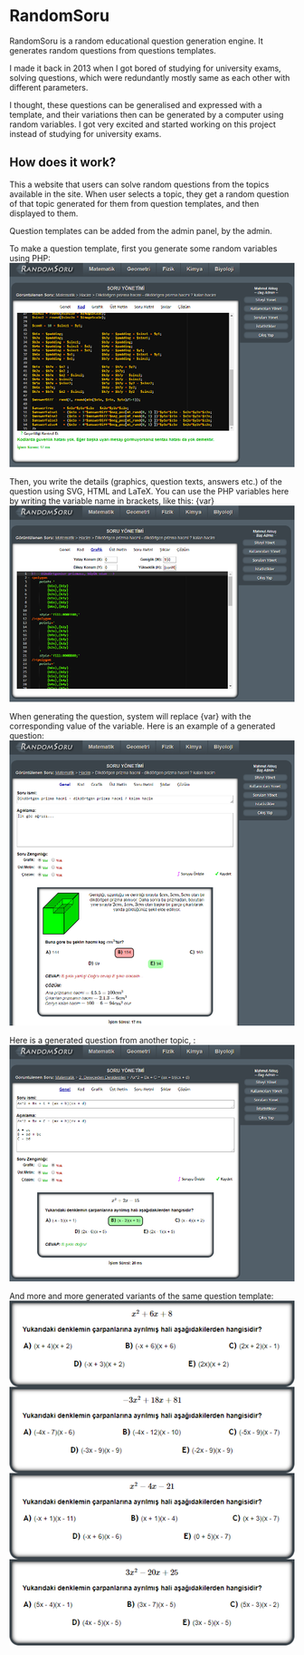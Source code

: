 # RandomSoru

RandomSoru is a random educational question generation engine. It generates random questions from questions templates.

I made it back in 2013 when I got bored of studying for university exams, solving questions, which were redundantly
mostly same as each other with different parameters.

I thought, these questions can be generalised and expressed with a template, and their variations then can be generated
 by a computer using random variables. I got very excited and started working on this project instead of studying for university exams.
 
## How does it work?

This a website that users can solve random questions from the topics available in the site. When user selects a topic,
they get a random question of that topic generated for them from question templates, and then displayed to them.

Question templates can be added from the admin panel, by the admin.

To make a question template, first you generate some random variables using PHP:
![Alt text](img/ss1.png "PHP")

Then, you write the details (graphics, question texts, answers etc.) of the question using SVG, HTML and LaTeX.
You can use the PHP variables here by writing the variable name in brackets, like this: {var}
![Alt text](img/ss2.png "PHP")

When generating the question, system will replace {var} with the corresponding value of the variable.
Here is an example of a generated question:
![Alt text](img/ss3.png "PHP")

Here is a generated question from another topic, :
![Alt text](img/ss4.png "PHP")

And more and more generated variants of the same question template:
![Alt text](img/ss5.png "PHP")